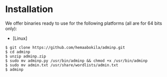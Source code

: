 # Installation

We offer binaries ready to use for the following platforms (all are for 64 bits only):

* [Linux]
```
$ git clone https://github.com/hemaabokila/adminp.git
$ cd adminp
$ unzip adminp.zip
$ sudo mv adminp.py /usr/bin/adminp && chmod +x /usr/bin/adminp
$ sudo mv admin.txt /usr/share/wordlists/admin.txt
$ adminp
```
